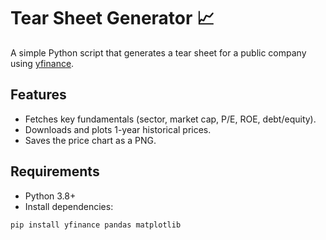 # Tear Sheet Generator 📈

A simple Python script that generates a tear sheet for a public company using [yfinance](https://github.com/ranaroussi/yfinance).

## Features
- Fetches key fundamentals (sector, market cap, P/E, ROE, debt/equity).
- Downloads and plots 1-year historical prices.
- Saves the price chart as a PNG.

## Requirements
- Python 3.8+
- Install dependencies:
```bash
pip install yfinance pandas matplotlib
